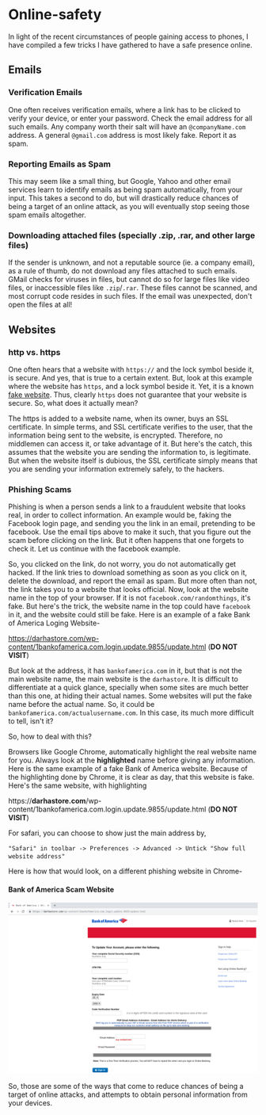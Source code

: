 # Online-safety

In light of the recent circumstances of people gaining access to phones, I have compiled a few tricks I have gathered to have a safe presence online.

## Emails

### Verification Emails
One often receives verification emails, where a link has to be clicked to verify your device, or enter your password. Check the email address for all such emails. Any company worth their salt will have an `@companyName.com` address. A general `@gmail.com` address is most likely fake. Report it as spam.

### Reporting Emails as Spam
This may seem like a small thing, but Google, Yahoo and other email services learn to identify emails as being spam automatically, from your input. This takes a second to do, but will drastically reduce chances of being a target of an online attack, as you will eventually stop seeing those spam emails altogether. 

### Downloading attached files (specially .zip, .rar, and other large files)
If the sender is unknown, and not a reputable source (ie. a company email), as a rule of thumb, do not download any files attached to such emails. GMail checks for viruses in files, but cannot do so for large files like video files, or inaccessible files like `.zip`/`.rar`. These files cannot be scanned, and most corrupt code resides in such files. If the email was unexpected, don't open the files at all!

## Websites

### http vs. https
One often hears that a website with `https://` and the lock symbol beside it, is secure. And yes, that is true to a certain extent. But, look at this example where the website has `https`, and a lock symbol beside it. Yet, it is a known [fake website](#Bank-of-America-Scam-Website). 
Thus, clearly `https` does not guarantee that your website is secure. So, what does it actually mean?

The https is added to a website name, when its owner, buys an SSL certificate. In simple terms, and SSL certificate verifies to the user, that the information being sent to the website, is encrypted. Therefore, no middlemen can access it, or take advantage of it. But here's the catch, this assumes that the website you are sending the information to, is legitimate. But when the website itself is dubious, the SSL certificate simply means that you are sending your information extremely safely, to the hackers.

### Phishing Scams
Phishing is when a person sends a link to a fraudulent website that looks real, in order to collect information. An example would be, faking the Facebook login page, and sending you the link in an email, pretending to be facebook. Use the email tips above to make it such, that you figure out the scam before clicking on the link. But it often happens that one forgets to check it. Let us continue with the facebook example.

So, you clicked on the link, do not worry, you do not automatically get hacked. If the link tries to download something as soon as you click on it, delete the download, and report the email as spam. But more often than not, the link takes you to a website that looks official. Now, look at the website name in the top of your browser. If it is not `facebook.com/randomthings`, it's fake. But here's the trick, the website name in the top could have `facebook` in it, and the website could still be fake. Here is an example of a fake Bank of America Loging Website-

https://darhastore.com/wp-content/1bankofamerica.com.login.update.9855/update.html (**DO NOT VISIT**)

But look at the address, it has `bankofamerica.com` in it, but that is not the main website name, the main website is the `darhastore`. It is difficult to differentiate at a quick glance, specially when some sites are much better than this one, at hiding their actual names. Some websites will put the fake name before the actual name. So, it could be `bankofamerica.com/actualusername.com`. In this case, its much more difficult to tell, isn't it?

So, how to deal with this?

Browsers like Google Chrome, automatically highlight the real website name for you. Always look at the **highlighted** name before giving any information.
Here is the same example of a fake Bank of America website. Because of the highlighting done by Chrome, it is clear as day, that this website is fake. Here's the same website, with highlighting

https://**darhastore.com**/wp-content/1bankofamerica.com.login.update.9855/update.html (**DO NOT VISIT**)

For safari, you can choose to show just the main address by, 
``` 
"Safari" in toolbar -> Preferences -> Advanced -> Untick "Show full website address"
```
Here is how that would look, on a different phishing website in Chrome- 

#### Bank of America Scam Website
![bofa_scam](BOFA_phishing.png)

So, those are some of the ways that come to reduce chances of being a target of online attacks, and attempts to obtain personal information from your devices.
